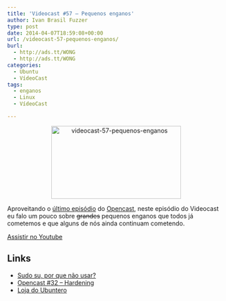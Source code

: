 ```yaml
---
title: 'Videocast #57 – Pequenos enganos'
author: Ivan Brasil Fuzzer
type: post
date: 2014-04-07T18:59:08+00:00
url: /videocast-57-pequenos-enganos/
burl:
  - http://ads.tt/WONG
  - http://ads.tt/WONG
categories:
  - Ubuntu
  - VídeoCast
tags:
  - enganos
  - Linux
  - VídeoCast

---
```

<p style="text-align: center;">
  <a href="http://www.ubuntero.com.br/wp-content/uploads/2014/04/videocast-57-pequenos-enganos.png"><img class="alignnone size-medium wp-image-6588" alt="videocast-57-pequenos-enganos" src="http://www.ubuntero.com.br/wp-content/uploads/2014/04/videocast-57-pequenos-enganos-300x168.png" width="300" height="168" /></a>
</p>

Aproveitando o [último episódio][1] do [Opencast][2], neste episódio do Videocast eu falo um pouco sobre <del>grandes</del> pequenos enganos que todos já cometemos e que alguns de nós ainda continuam cometendo.

<div class="video">
</div>

<p class="button">
  <a href="http://www.youtube.com/embed/Hg_wtTxd5-T4" target="_blank" rel="nofollow">Assistir no Youtube</a>
</p>

## Links

  * [Sudo su, por que não usar?][3]
  * [Opencast #32 &#8211; Hardening][1]
  * [Loja do Ubuntero][4]

 [1]: http://www.ubuntero.com.br/2014/03/opencast-32-hardenig/
 [2]: http://www.ubuntero.com.br/category/opencast
 [3]: http://www.ubuntero.com.br/2013/10/sudo-su-porque-nao-usar/
 [4]: http://www.vitrinepix.com.br/ubuntero